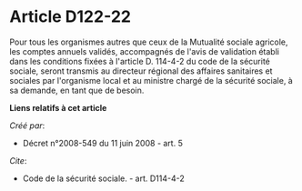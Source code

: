 # Article D122-22

Pour tous les organismes autres que ceux de la Mutualité sociale agricole, les comptes annuels validés, accompagnés de l'avis
de validation établi dans les conditions fixées à l'article D. 114-4-2 du code de la sécurité sociale, seront transmis au
directeur régional des affaires sanitaires et sociales par l'organisme local et au ministre chargé de la sécurité sociale, à
sa demande, en tant que de besoin.

**Liens relatifs à cet article**

_Créé par_:

  - Décret n°2008-549 du 11 juin 2008 - art. 5

_Cite_:

  - Code de la sécurité sociale. - art. D114-4-2
